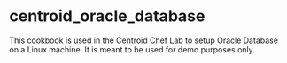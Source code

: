# centroid_oracle_database

This cookbook is used in the Centroid Chef Lab to setup Oracle Database on a Linux machine.
It is meant to be used for demo purposes only.
